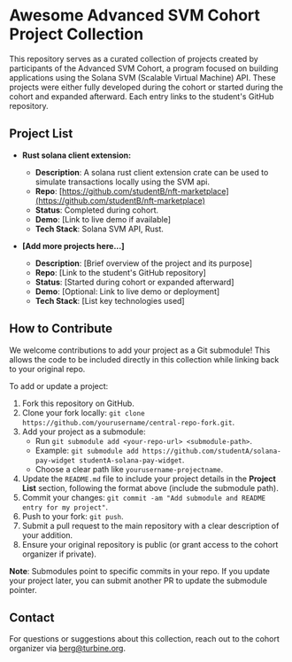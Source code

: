 # Awesome Advanced SVM Cohort Project Collection

This repository serves as a curated collection of projects created by participants of the Advanced SVM Cohort, a program focused on building applications using the Solana SVM (Scalable Virtual Machine) API. These projects were either fully developed during the cohort or started during the cohort and expanded afterward. Each entry links to the student's GitHub repository.


## Project List

- **Rust solana client extension:**
  - **Description**: A solana rust client extension crate can be used to simulate transactions locally using the SVM api.
  - **Repo**: [https://github.com/studentB/nft-marketplace](https://github.com/studentB/nft-marketplace)
  - **Status**: Completed during cohort.
  - **Demo**: [Link to live demo if available]
  - **Tech Stack**: Solana SVM API, Rust.

- **[Add more projects here...]**
  - **Description**: [Brief overview of the project and its purpose]
  - **Repo**: [Link to the student's GitHub repository]
  - **Status**: [Started during cohort or expanded afterward]
  - **Demo**: [Optional: Link to live demo or deployment]
  - **Tech Stack**: [List key technologies used]

## How to Contribute
We welcome contributions to add your project as a Git submodule! This allows the code to be included directly in this collection while linking back to your original repo.

To add or update a project:
1. Fork this repository on GitHub.
2. Clone your fork locally: `git clone https://github.com/yourusername/central-repo-fork.git`.
3. Add your project as a submodule:
   - Run `git submodule add <your-repo-url> <submodule-path>`.
   - Example: `git submodule add https://github.com/studentA/solana-pay-widget studentA-solana-pay-widget`.
   - Choose a clear path like `yourusername-projectname`.
4. Update the `README.md` file to include your project details in the **Project List** section, following the format above (include the submodule path).
5. Commit your changes: `git commit -am "Add submodule and README entry for my project"`.
6. Push to your fork: `git push`.
7. Submit a pull request to the main repository with a clear description of your addition.
8. Ensure your original repository is public (or grant access to the cohort organizer if private).

**Note**: Submodules point to specific commits in your repo. If you update your project later, you can submit another PR to update the submodule pointer.

## Contact
For questions or suggestions about this collection, reach out to the cohort organizer via berg@turbine.org.